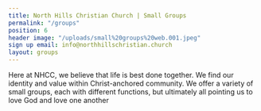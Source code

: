 ```yaml
---
title: North Hills Christian Church | Small Groups
permalink: "/groups"
position: 6
header image: "/uploads/small%20groups%20web.001.jpeg"
sign up email: info@northhillschristian.church
layout: groups
---
```


Here at NHCC, we believe that life is best done together.  We find our identity and value within Christ-anchored community.  We offer a variety of small groups, each with different functions, but ultimately all pointing us to love God and love one another
